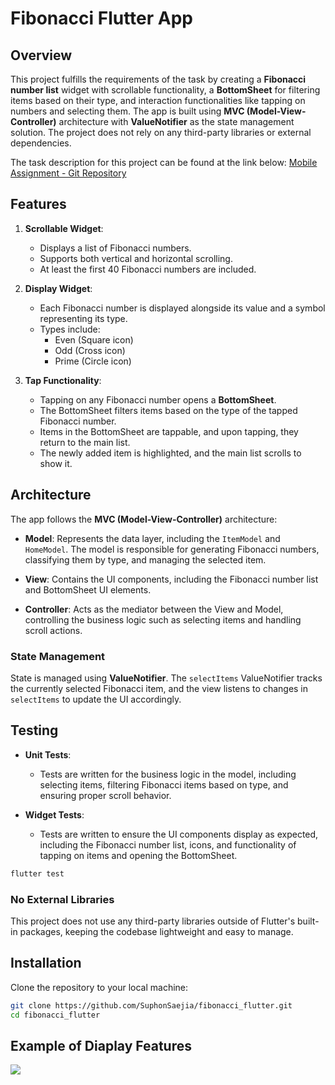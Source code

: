 # Fibonacci Flutter App

## Overview

This project fulfills the requirements of the task by creating a **Fibonacci number list** widget with scrollable functionality, a **BottomSheet** for filtering items based on their type, and interaction functionalities like tapping on numbers and selecting them. The app is built using **MVC (Model-View-Controller)** architecture with **ValueNotifier** as the state management solution. The project does not rely on any third-party libraries or external dependencies.

The task description for this project can be found at the link below:
[Mobile Assignment - Git Repository](https://git.7solutions.co.th/assignment_candidate/mobile_assignment)

## Features

1. **Scrollable Widget**: 
   - Displays a list of Fibonacci numbers.
   - Supports both vertical and horizontal scrolling.
   - At least the first 40 Fibonacci numbers are included.

2. **Display Widget**:
   - Each Fibonacci number is displayed alongside its value and a symbol representing its type.
   - Types include:
     - Even (Square icon)
     - Odd (Cross icon)
     - Prime (Circle icon)

3. **Tap Functionality**:
   - Tapping on any Fibonacci number opens a **BottomSheet**.
   - The BottomSheet filters items based on the type of the tapped Fibonacci number.
   - Items in the BottomSheet are tappable, and upon tapping, they return to the main list.
   - The newly added item is highlighted, and the main list scrolls to show it.

## Architecture

The app follows the **MVC (Model-View-Controller)** architecture:

- **Model**: Represents the data layer, including the `ItemModel` and `HomeModel`. The model is responsible for generating Fibonacci numbers, classifying them by type, and managing the selected item.
  
- **View**: Contains the UI components, including the Fibonacci number list and BottomSheet UI elements.

- **Controller**: Acts as the mediator between the View and Model, controlling the business logic such as selecting items and handling scroll actions.

### State Management
State is managed using **ValueNotifier**. The `selectItems` ValueNotifier tracks the currently selected Fibonacci item, and the view listens to changes in `selectItems` to update the UI accordingly.

## Testing

- **Unit Tests**: 
  - Tests are written for the business logic in the model, including selecting items, filtering Fibonacci items based on type, and ensuring proper scroll behavior.
  
- **Widget Tests**:
  - Tests are written to ensure the UI components display as expected, including the Fibonacci number list, icons, and functionality of tapping on items and opening the BottomSheet.

```bash
flutter test
```
### No External Libraries
This project does not use any third-party libraries outside of Flutter's built-in packages, keeping the codebase lightweight and easy to manage.

## Installation

Clone the repository to your local machine:

```bash
git clone https://github.com/SuphonSaejia/fibonacci_flutter.git
cd fibonacci_flutter
```

## Example of Diaplay Features
![](example.gif)